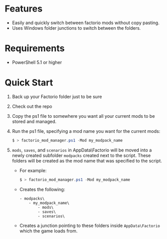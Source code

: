 # Features
- Easily and quickly switch between factorio mods without copy pasting.
- Uses Windows folder junctions to switch between the folders.

# Requirements
- PowerShell 5.1 or higher

# Quick Start
1. Back up your Factorio folder just to be sure
2. Check out the repo
3. Copy the ps1 file to somewhere you want all your current mods to be stored and managed.
4. Run the ps1 file, specifying a mod name you want for the current mods:
    ```Powershell
    $ > factorio_mod_manager.ps1 -Mod my_modpack_name
    ```
5. `mods`, `saves`, and `scenarios` in AppData\Factorio will be moved into a newly created subfolder `modpacks` created next to the script. These folders will be created as the mod name that was specified to the script.

    * For example:
        
        ```Powershell
        $ > factorio_mod_manager.ps1 -Mod my_modpack_name
        ```
    * Creates the following:
        
        ```
        - modpacks\
            - my_modpack_name\
                - mods\
                - saves\
                - scenarios\
        ```
    * Creates a junction pointing to these folders inside `AppData\Factorio` which the game loads from.